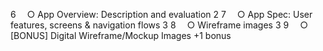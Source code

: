 6	 ○ App Overview: Description and evaluation	2
7	 ○ App Spec: User features, screens & navigation flows	3
8	 ○ Wireframe images	3
9	 ○ [BONUS] Digital Wireframe/Mockup Images	+1 bonus
